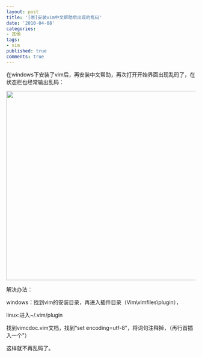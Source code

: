 ```yaml
---
layout: post
title: '[原]安装vim中文帮助后出现的乱码'
date: '2010-04-08'
categories:
- 其他
tags:
- vim
published: true
comments: true
---
```

<p>在windows下安装了vim后，再安装中文帮助，再次打开开始界面出现乱码了，在状态栏也经常输出乱码：</p>

<p><a href="{{urls.media}}/2010/04/vim-help.jpg"><img class="alignnone size-full wp-image-572" title="vim help" src="{{urls.media}}/2010/04/vim-help.jpg" alt="" width="665" height="503" /></a></p>

<p>解决办法：</p>

<p>windows：找到vim的安装目录，再进入插件目录（Vim\vimfiles\plugin），</p>

<p>linux:进入~/.vim/plugin</p>

<p>找到vimcdoc.vim文档，找到“set encoding=utf-8”，将词句注释掉，（再行首插入一个"）</p>

<p>这样就不再乱码了。</p>
